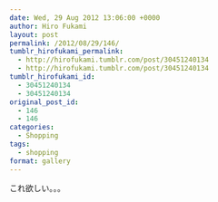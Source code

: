 ```yaml
---
date: Wed, 29 Aug 2012 13:06:00 +0000
author: Hiro Fukami
layout: post
permalink: /2012/08/29/146/
tumblr_hirofukami_permalink:
  - http://hirofukami.tumblr.com/post/30451240134
  - http://hirofukami.tumblr.com/post/30451240134
tumblr_hirofukami_id:
  - 30451240134
  - 30451240134
original_post_id:
  - 146
  - 146
categories:
  - Shopping
tags:
  - shopping
format: gallery
---
```

これ欲しい。。。
